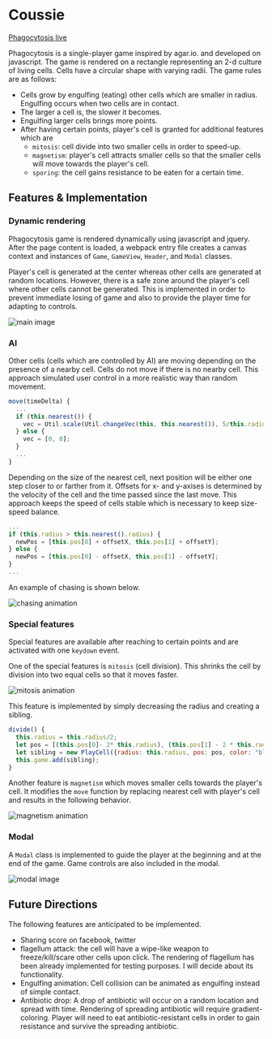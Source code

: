 # Coussie

[Phagocytosis live][live]

[live]: http://hcoban.github.io/phagocytosis

Phagocytosis is a single-player game inspired by agar.io. and developed on javascript. The game is rendered on a rectangle representing an 2-d culture of living cells. Cells have a circular shape with varying radii. The game rules are as follows:

- Cells grow by engulfing (eating) other cells which are smaller in radius. Engulfing occurs when two cells are in contact.
- The larger a cell is, the slower it becomes.
- Engulfing larger cells brings more points.
- After having certain points, player's cell is granted for additional features which are
  - `mitosis`: cell divide into two smaller cells in order to speed-up.
  - `magnetism`: player's cell attracts smaller cells so that the smaller cells will move towards the player's cell.
  - `sporing`: the cell gains resistance to be eaten for a certain time.

## Features & Implementation

### Dynamic rendering

Phagocytosis game is rendered dynamically using javascript and jquery. After the page content is loaded, a webpack entry file creates a canvas context and instances of `Game`, `GameView`, `Header`, and `Modal` classes.

Player's cell is generated at the center whereas other cells are generated at random locations. However, there is a safe zone around the player's cell where other cells cannot be generated. This is implemented in order to prevent immediate losing of game and also to provide the player time for adapting to controls.

![main image](docs/wireframes/main.png)

### AI

Other cells (cells which are controlled by AI) are moving depending on the presence of a nearby cell. Cells do not move if there is no nearby cell. This approach simulated user control in a more realistic way than random movement.

```javascript
move(timeDelta) {
  ...
  if (this.nearest()) {
    vec = Util.scale(Util.changeVec(this, this.nearest()), 5/this.radius);
  } else {
    vec = [0, 0];
  }
  ...
}
```

Depending on the size of the nearest cell, next position will be either one step closer to or farther from it. Offsets for x- and y-axises is determined by the velocity of the cell and the time passed since the last move. This approach keeps the speed of cells stable which is necessary to keep size-speed balance.

```javascript
...
if (this.radius > this.nearest().radius) {
  newPos = [this.pos[0] + offsetX, this.pos[1] + offsetY];
} else {
  newPos = [this.pos[0] - offsetX, this.pos[1] - offsetY];
}
...
```

An example of chasing is shown below.

![chasing animation](docs/wireframes/chasing_cell.gif)

### Special features

Special features are available after reaching to certain points and are activated with one `keydown` event.    

One of the special features is `mitosis` (cell division). This shrinks the cell by division into two equal cells so that it moves faster.

![mitosis animation](docs/wireframes/mitosis.gif)

This feature is implemented by simply decreasing the radius and creating a sibling.

```javascript
divide() {
  this.radius = this.radius/2;
  let pos = [(this.pos[0]- 2* this.radius), (this.pos[1] - 2 * this.radius)];
  let sibling = new PlayCell({radius: this.radius, pos: pos, color: "black", game: this.game});
  this.game.add(sibling);
}
```

Another feature is `magnetism` which moves smaller cells towards the player's cell. It modifies the `move` function by replacing nearest cell with player's cell and results in the following behavior.

![magnetism animation](docs/wireframes/magnetism.gif)

### Modal

A `Modal` class is implemented to guide the player at the beginning and at the end of the game. Game controls are also included in the modal.

![modal image](docs/wireframes/modal.png)

## Future Directions

The following features are anticipated to be implemented.
- Sharing score on facebook, twitter
- flagellum attack: the cell will have a wipe-like weapon to freeze/kill/scare other cells upon click. The rendering of flagellum has been already implemented for testing purposes. I will decide about its functionality.
- Engulfing animation: Cell collision can be animated as engulfing instead of simple contact.
- Antibiotic drop: A drop of antibiotic will occur on a random location and spread with time. Rendering of spreading antibiotic will require gradient-coloring. Player will need to eat antibiotic-resistant cells in order to gain resistance and survive the spreading antibiotic. 
